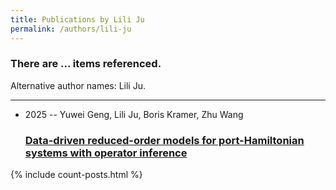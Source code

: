 ```yaml
---
title: Publications by Lili Ju
permalink: /authors/lili-ju
---
```


<h3 id="number-posts">There are ... items referenced.</h3>
<p id='info-authors'>Alternative author names: Lili Ju.</p>
<hr />
<ul class="post-list">
<li><span class='post-meta'>2025 -- Yuwei Geng, Lili Ju, Boris Kramer, Zhu Wang</span><h3><a class='post-link' href="{{ site.baseurl }}/data-driven-reduced-order-models-for-port-hamiltonian-systems-with-operator-inference">Data-driven reduced-order models for port-Hamiltonian systems with operator inference</a></h3></li>

</ul>
{% include count-posts.html %}
